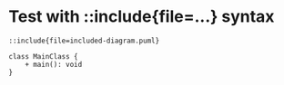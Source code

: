 # Test with ::include{file=...} syntax

```plantuml
::include{file=included-diagram.puml}

class MainClass {
    + main(): void
}
```
